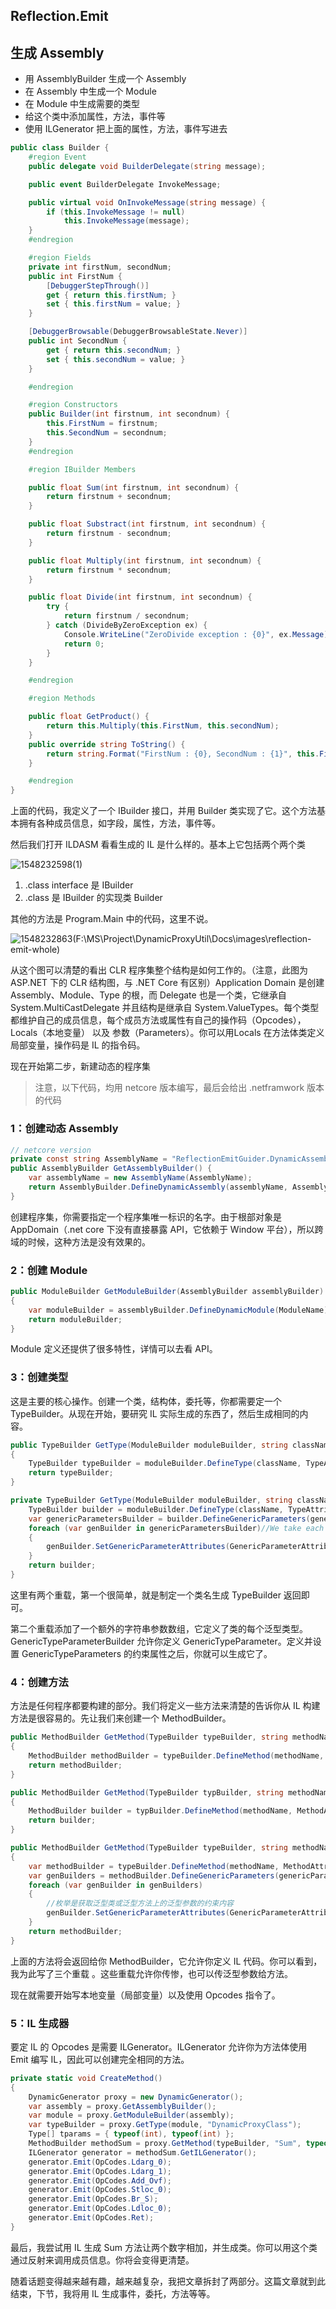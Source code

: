 ## Reflection.Emit

## 生成 Assembly

- 用 AssemblyBuilder 生成一个 Assembly
- 在 Assembly 中生成一个 Module
- 在 Module 中生成需要的类型
- 给这个类中添加属性，方法，事件等
- 使用 ILGenerator 把上面的属性，方法，事件写进去

```c#
public class Builder {
    #region Event
    public delegate void BuilderDelegate(string message);

    public event BuilderDelegate InvokeMessage;

    public virtual void OnInvokeMessage(string message) {
        if (this.InvokeMessage != null)
            this.InvokeMessage(message);
    }
    #endregion

    #region Fields
    private int firstNum, secondNum;
    public int FirstNum {
        [DebuggerStepThrough()]
        get { return this.firstNum; }
        set { this.firstNum = value; }
    }

    [DebuggerBrowsable(DebuggerBrowsableState.Never)]
    public int SecondNum {
        get { return this.secondNum; }
        set { this.secondNum = value; }
    }

    #endregion

    #region Constructors
    public Builder(int firstnum, int secondnum) {
        this.FirstNum = firstnum;
        this.SecondNum = secondnum;
    }
    #endregion

    #region IBuilder Members

    public float Sum(int firstnum, int secondnum) {
        return firstnum + secondnum;
    }

    public float Substract(int firstnum, int secondnum) {
        return firstnum - secondnum;
    }

    public float Multiply(int firstnum, int secondnum) {
        return firstnum * secondnum;
    }

    public float Divide(int firstnum, int secondnum) {
        try {
            return firstnum / secondnum;
        } catch (DivideByZeroException ex) {
            Console.WriteLine("ZeroDivide exception : {0}", ex.Message);
            return 0;
        }
    }

    #endregion

    #region Methods

    public float GetProduct() {
        return this.Multiply(this.FirstNum, this.secondNum);
    }
    public override string ToString() {
        return string.Format("FirstNum : {0}, SecondNum : {1}", this.FirstNum, this.SecondNum);
    }

    #endregion
}
```

上面的代码，我定义了一个 IBuilder 接口，并用 Builder 类实现了它。这个方法基本拥有各种成员信息，如字段，属性，方法，事件等。

然后我们打开 ILDASM 看看生成的 IL 是什么样的。基本上它包括两个两个类

![1548232598(1)](C:\Users\maos\Desktop\1548232598(1).jpg)

1. .class interface 是 IBuilder
2. .class 是 IBuilder 的实现类 Builder

其他的方法是 Program.Main 中的代码，这里不说。

![1548232863(F:\MS\Project\DynamicProxyUtil\Docs\images\reflection-emit-whole)](C:\Users\maos\Desktop\1548232863(1).jpg)

从这个图可以清楚的看出 CLR 程序集整个结构是如何工作的。（注意，此图为 ASP.NET 下的 CLR 结构图，与 .NET Core 有区别）Application Domain 是创建 Assembly、Module、Type 的根，而 Delegate 也是一个类，它继承自 System.MultiCastDelegate 并且结构是继承自 System.ValueTypes。每个类型都维护自己的成员信息，每个成员方法或属性有自己的操作码（Opcodes），Locals（本地变量） 以及 参数（Parameters）。你可以用Locals 在方法体类定义局部变量，操作码是 IL 的指令码。

现在开始第二步，新建动态的程序集

> 注意，以下代码，均用 netcore 版本编写，最后会给出 .netframwork 版本的代码

### 1：创建动态 Assembly

```c#
// netcore version
private const string AssemblyName = "ReflectionEmitGuider.DynamicAssembly";
public AssemblyBuilder GetAssemblyBuilder() {
    var assemblyName = new AssemblyName(AssemblyName);
    return AssemblyBuilder.DefineDynamicAssembly(assemblyName, AssemblyBuilderAccess.RunAndCollect);
}
```

创建程序集，你需要指定一个程序集唯一标识的名字。由于根部对象是 AppDomain（.net core 下没有直接暴露 API，它依赖于 Window 平台），所以跨域的时候，这种方法是没有效果的。

### 2：创建 Module

```c#
public ModuleBuilder GetModuleBuilder(AssemblyBuilder assemblyBuilder)
{
    var moduleBuilder = assemblyBuilder.DefineDynamicModule(ModuleName);
    return moduleBuilder;
}
```

Module 定义还提供了很多特性，详情可以去看 API。

### 3：创建类型

这是主要的核心操作。创建一个类，结构体，委托等，你都需要定一个 TypeBuilder。从现在开始，要研究 IL 实际生成的东西了，然后生成相同的内容。

```c#
public TypeBuilder GetType(ModuleBuilder moduleBuilder, string className)
{
    TypeBuilder typeBuilder = moduleBuilder.DefineType(className, TypeAttributes.Public);
    return typeBuilder;
}

private TypeBuilder GetType(ModuleBuilder moduleBuilder, string className, params string[] genericParameters) {
    TypeBuilder builder = moduleBuilder.DefineType(className, TypeAttributes.Public);
    var genericParametersBuilder = builder.DefineGenericParameters(genericParameters);
    foreach (var genBuilder in genericParametersBuilder)//We take each generic type T : class, new()
    {
        genBuilder.SetGenericParameterAttributes(GenericParameterAttributes.ReferenceTypeConstraint | GenericParameterAttributes.DefaultConstructorConstraint);
    }
    return builder;
}
```

这里有两个重载，第一个很简单，就是制定一个类名生成 TypeBuilder 返回即可。

第二个重载添加了一个额外的字符串参数数组，它定义了类的每个泛型类型。GenericTypeParameterBuilder 允许你定义 GenericTypeParameter。定义并设置 GenericTypeParameters 的约束属性之后，你就可以生成它了。

### 4：创建方法

方法是任何程序都要构建的部分。我们将定义一些方法来清楚的告诉你从 IL 构建方法是很容易的。先让我们来创建一个 MethodBuilder。

```c#
public MethodBuilder GetMethod(TypeBuilder typeBuilder, string methodName)
{
    MethodBuilder methodBuilder = typeBuilder.DefineMethod(methodName, MethodAttributes);
    return methodBuilder;
}

public MethodBuilder GetMethod(TypeBuilder typBuilder, string methodName, Type returnType, params Type[] parameterTypes)
{
    MethodBuilder builder = typBuilder.DefineMethod(methodName, MethodAttributes, CallingConventions.HasThis, returnType, parameterTypes);
    return builder;
}

public MethodBuilder GetMethod(TypeBuilder typeBuilder, string methodName, Type returnType, string[] genericParameters, params Type[] parameterTypes)
{
    var methodBuilder = typeBuilder.DefineMethod(methodName, MethodAttributes, CallingConventions.HasThis, returnType, parameterTypes);
    var genBuilders = methodBuilder.DefineGenericParameters(genericParameters);
    foreach (var genBuilder in genBuilders)
    {
        //枚举是获取泛型类或泛型方法上的泛型参数的约束内容
        genBuilder.SetGenericParameterAttributes(GenericParameterAttributes.ReferenceTypeConstraint | GenericParameterAttributes.DefaultConstructorConstraint);
    }
    return methodBuilder;
}
```

上面的方法将会返回给你 MethodBuilder，它允许你定义 IL 代码。你可以看到，我为此写了三个重载 。这些重载允许你传惨，也可以传泛型参数给方法。

现在就需要开始写本地变量（局部变量）以及使用 Opcodes 指令了。

### 5：IL 生成器

要定 IL 的 Opcodes 是需要 ILGenerator。ILGenerator 允许你为方法体使用 Emit 编写 IL，因此可以创建完全相同的方法。

```c#
private static void CreateMethod()
{
    DynamicGenerator proxy = new DynamicGenerator();
    var assembly = proxy.GetAssemblyBuilder();
    var module = proxy.GetModuleBuilder(assembly);
    var typeBuilder = proxy.GetType(module, "DynamicProxyClass");
    Type[] tparams = { typeof(int), typeof(int) };
    MethodBuilder methodSum = proxy.GetMethod(typeBuilder, "Sum", typeof(float), tparams);
    ILGenerator generator = methodSum.GetILGenerator();
    generator.Emit(OpCodes.Ldarg_0);
    generator.Emit(OpCodes.Ldarg_1);
    generator.Emit(OpCodes.Add_Ovf);
    generator.Emit(OpCodes.Stloc_0);
    generator.Emit(OpCodes.Br_S);
    generator.Emit(OpCodes.Ldloc_0);
    generator.Emit(OpCodes.Ret);
}
```

最后，我尝试用 IL 生成 Sum 方法让两个数字相加，并生成类。你可以用这个类通过反射来调用成员信息。你将会变得更清楚。

随着话题变得越来越有趣，越来越复杂，我把文章拆封了两部分。这篇文章就到此结束，下节，我将用 IL 生成事件，委托，方法等等。